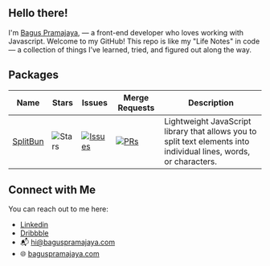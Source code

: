 ## Hello there!

I'm [Bagus Pramajaya](https://www.baguspramajaya.com), — a front-end developer who loves working with Javascript.
Welcome to my GitHub! This repo is like my "Life Notes" in code — a collection of things I’ve learned, tried, and figured out along the way.

## Packages

| Name | Stars | Issues | Merge Requests | Description |
| ---- | ----- | ------ | -------------- | ------- |
|[SplitBun](https://github.com/farisphp/splitbun) |![Stars](https://img.shields.io/github/stars/farisphp/splitbun?style=social) | [![Issues](https://img.shields.io/github/issues/farisphp/splitbun?label=%22%22)](https://github.com/farisphp/splitbun/issues) | [![PRs](https://img.shields.io/github/issues-pr/farisphp/splitbun?label=%22%22)](https://github.com/farisphp/splitbun/pulls) | Lightweight JavaScript library that allows you to split text elements into individual lines, words, or characters. 

## Connect with Me

You can reach out to me here:

- [Linkedin](https://www.linkedin.com/in/baguspramajaya/)
- [Dribbble](https://dribbble.com/gempong)
- 📬 hi@baguspramajaya.com
- 🌐 [baguspramajaya.com](https://baguspramajaya.com)

